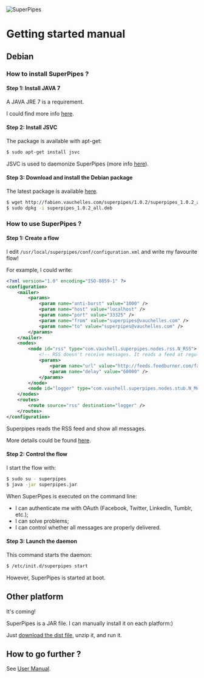 ![SuperPipes](https://raw.githubusercontent.com/fabienvauchelles/superpipes/master/docs/images/logo_slogan238.png)

# Getting started manual

## Debian

### How to install SuperPipes ?

#### Step 1: Install JAVA 7

A JAVA JRE 7 is a requirement.

I could find more info [here](https://help.ubuntu.com/community/Java).


#### Step 2: Install JSVC

The package is available with apt-get:

```sh
$ sudo apt-get install jsvc
```

JSVC is used to daemonize SuperPipes (more info [here](http://commons.apache.org/proper/commons-daemon/jsvc.html)).


#### Step 3: Download and install the Debian package

The latest package is available [here](http://fabien.vauchelles.com/superpipes/1.0.2/superpipes_1.0.2_all.deb).

```sh
$ wget http://fabien.vauchelles.com/superpipes/1.0.2/superpipes_1.0.2_all.deb
$ sudo dpkg -i superpipes_1.0.2_all.deb
```

### How to use SuperPipes ?

#### Step 1: Create a flow

I edit `/usr/local/superpipes/conf/configuration.xml` and write my favourite flow!

For example, I could write:

```xml
<?xml version="1.0" encoding="ISO-8859-1" ?>
<configuration>
    <mailer>
        <params>
            <param name="anti-burst" value="1000" />
            <param name="host" value="localhost" />
            <param name="port" value="33325" />
            <param name="from" value="superpipes@vauchelles.com" />
            <param name="to" value="superpipes@vauchelles.com" />
        </params>
    </mailer>
    <nodes>
        <node id="rss" type="com.vaushell.superpipes.nodes.rss.N_RSS">
            <!-- RSS doesn't receive messages. It reads a feed at regular intervals -->
            <params>
                <param name="url" value="http://feeds.feedburner.com/fabienvauchelles" />
                <param name="delay" value="60000" />
            </params>
        </node>
        <node id="logger" type="com.vaushell.superpipes.nodes.stub.N_MessageLogger" />
    </nodes>
    <routes>
        <route source="rss" destination="logger" />
    </routes>
</configuration>
```

Superpipes reads the RSS feed and show all messages.

More details could be found [here](User_Manual.md).


#### Step 2: Control the flow

I start the flow with:

```sh
$ sudo su - superpipes
$ java -jar superpipes.jar
```

When SuperPipes is executed on the command line:

* I can authenticate me with OAuth (Facebook, Twitter, LinkedIn, Tumblr, etc.);
* I can solve problems;
* I can control whether all messages are properly delivered.


#### Step 3: Launch the daemon

This command starts the daemon:

```sh
$ /etc/init.d/superpipes start
```

However, SuperPipes is started at boot.


## Other platform

It's coming!

SuperPipes is a JAR file. I can manually install it on each platform:)

Just [download the dist file](http://fabien.vauchelles.com/superpipes/1.0.2/superpipes-1.0.2-dist.tar.gz), unzip it, and run it.


## How to go further ?

See [User Manual](User_Manual.md).
